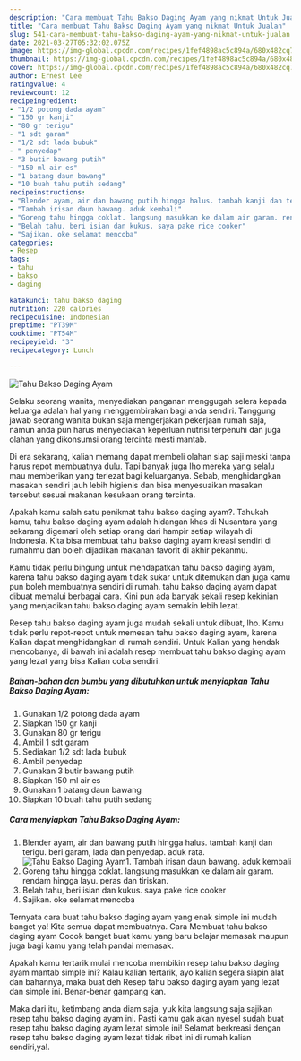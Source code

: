 ```yaml
---
description: "Cara membuat Tahu Bakso Daging Ayam yang nikmat Untuk Jualan"
title: "Cara membuat Tahu Bakso Daging Ayam yang nikmat Untuk Jualan"
slug: 541-cara-membuat-tahu-bakso-daging-ayam-yang-nikmat-untuk-jualan
date: 2021-03-27T05:32:02.075Z
image: https://img-global.cpcdn.com/recipes/1fef4898ac5c894a/680x482cq70/tahu-bakso-daging-ayam-foto-resep-utama.jpg
thumbnail: https://img-global.cpcdn.com/recipes/1fef4898ac5c894a/680x482cq70/tahu-bakso-daging-ayam-foto-resep-utama.jpg
cover: https://img-global.cpcdn.com/recipes/1fef4898ac5c894a/680x482cq70/tahu-bakso-daging-ayam-foto-resep-utama.jpg
author: Ernest Lee
ratingvalue: 4
reviewcount: 12
recipeingredient:
- "1/2 potong dada ayam"
- "150 gr kanji"
- "80 gr terigu"
- "1 sdt garam"
- "1/2 sdt lada bubuk"
- " penyedap"
- "3 butir bawang putih"
- "150 ml air es"
- "1 batang daun bawang"
- "10 buah tahu putih sedang"
recipeinstructions:
- "Blender ayam, air dan bawang putih hingga halus. tambah kanji dan terigu. beri garam, lada dan penyedap. aduk rata."
- "Tambah irisan daun bawang. aduk kembali"
- "Goreng tahu hingga coklat. langsung masukkan ke dalam air garam. rendam hingga layu. peras dan tiriskan."
- "Belah tahu, beri isian dan kukus. saya pake rice cooker"
- "Sajikan. oke selamat mencoba"
categories:
- Resep
tags:
- tahu
- bakso
- daging

katakunci: tahu bakso daging 
nutrition: 220 calories
recipecuisine: Indonesian
preptime: "PT39M"
cooktime: "PT54M"
recipeyield: "3"
recipecategory: Lunch

---
```



![Tahu Bakso Daging Ayam](https://img-global.cpcdn.com/recipes/1fef4898ac5c894a/680x482cq70/tahu-bakso-daging-ayam-foto-resep-utama.jpg)

Selaku seorang wanita, menyediakan panganan menggugah selera kepada keluarga adalah hal yang menggembirakan bagi anda sendiri. Tanggung jawab seorang  wanita bukan saja mengerjakan pekerjaan rumah saja, namun anda pun harus menyediakan keperluan nutrisi terpenuhi dan juga olahan yang dikonsumsi orang tercinta mesti mantab.

Di era  sekarang, kalian memang dapat membeli olahan siap saji meski tanpa harus repot membuatnya dulu. Tapi banyak juga lho mereka yang selalu mau memberikan yang terlezat bagi keluarganya. Sebab, menghidangkan masakan sendiri jauh lebih higienis dan bisa menyesuaikan masakan tersebut sesuai makanan kesukaan orang tercinta. 



Apakah kamu salah satu penikmat tahu bakso daging ayam?. Tahukah kamu, tahu bakso daging ayam adalah hidangan khas di Nusantara yang sekarang digemari oleh setiap orang dari hampir setiap wilayah di Indonesia. Kita bisa membuat tahu bakso daging ayam kreasi sendiri di rumahmu dan boleh dijadikan makanan favorit di akhir pekanmu.

Kamu tidak perlu bingung untuk mendapatkan tahu bakso daging ayam, karena tahu bakso daging ayam tidak sukar untuk ditemukan dan juga kamu pun boleh membuatnya sendiri di rumah. tahu bakso daging ayam dapat dibuat memalui berbagai cara. Kini pun ada banyak sekali resep kekinian yang menjadikan tahu bakso daging ayam semakin lebih lezat.

Resep tahu bakso daging ayam juga mudah sekali untuk dibuat, lho. Kamu tidak perlu repot-repot untuk memesan tahu bakso daging ayam, karena Kalian dapat menghidangkan di rumah sendiri. Untuk Kalian yang hendak mencobanya, di bawah ini adalah resep membuat tahu bakso daging ayam yang lezat yang bisa Kalian coba sendiri.

<!--inarticleads1-->

##### Bahan-bahan dan bumbu yang dibutuhkan untuk menyiapkan Tahu Bakso Daging Ayam:

1. Gunakan 1/2 potong dada ayam
1. Siapkan 150 gr kanji
1. Gunakan 80 gr terigu
1. Ambil 1 sdt garam
1. Sediakan 1/2 sdt lada bubuk
1. Ambil  penyedap
1. Gunakan 3 butir bawang putih
1. Siapkan 150 ml air es
1. Gunakan 1 batang daun bawang
1. Siapkan 10 buah tahu putih sedang




<!--inarticleads2-->

##### Cara menyiapkan Tahu Bakso Daging Ayam:

1. Blender ayam, air dan bawang putih hingga halus. tambah kanji dan terigu. beri garam, lada dan penyedap. aduk rata.
<img src="https://img-global.cpcdn.com/steps/6a99ee0a881b4e72/160x128cq70/tahu-bakso-daging-ayam-langkah-memasak-1-foto.jpg" alt="Tahu Bakso Daging Ayam">1. Tambah irisan daun bawang. aduk kembali
1. Goreng tahu hingga coklat. langsung masukkan ke dalam air garam. rendam hingga layu. peras dan tiriskan.
1. Belah tahu, beri isian dan kukus. saya pake rice cooker
1. Sajikan. oke selamat mencoba




Ternyata cara buat tahu bakso daging ayam yang enak simple ini mudah banget ya! Kita semua dapat membuatnya. Cara Membuat tahu bakso daging ayam Cocok banget buat kamu yang baru belajar memasak maupun juga bagi kamu yang telah pandai memasak.

Apakah kamu tertarik mulai mencoba membikin resep tahu bakso daging ayam mantab simple ini? Kalau kalian tertarik, ayo kalian segera siapin alat dan bahannya, maka buat deh Resep tahu bakso daging ayam yang lezat dan simple ini. Benar-benar gampang kan. 

Maka dari itu, ketimbang anda diam saja, yuk kita langsung saja sajikan resep tahu bakso daging ayam ini. Pasti kamu gak akan nyesel sudah buat resep tahu bakso daging ayam lezat simple ini! Selamat berkreasi dengan resep tahu bakso daging ayam lezat tidak ribet ini di rumah kalian sendiri,ya!.


